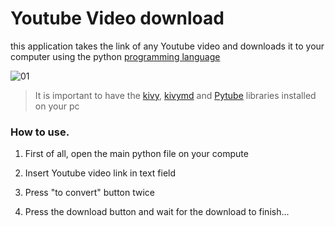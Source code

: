 # Youtube Video download

this application takes the link of any Youtube video and downloads it to your computer using the python [programming language](https://www.python.org) 

![01](https://user-images.githubusercontent.com/84201415/210393881-4cd79b55-0327-4a3b-9d8a-b196d63d5818.png)

>It is important to have the [kivy](https://kivy.org/doc/stable/gettingstarted/installation.html), [kivymd](https://kivymd.readthedocs.io/en/1.1.1/getting-started/) and [Pytube](https://pytube.io/en/latest/user/streams.html#filtering-streams) libraries installed on your pc
>
### How to use.
1. First of all, open the main python file on your compute      
                                          
2. Insert Youtube video link in text field


3. Press "to convert" button twice


4. Press the download button and wait for the download to finish...
